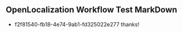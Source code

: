 ## OpenLocalization Workflow Test MarkDown
* f2f81540-fb18-4e74-9ab1-fd325022e277 thanks!

<!--HONumber=Oct16_HO4-->



